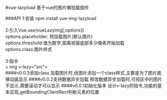 #vue-lazyload
基于vue的图片懒加载插件

###API
1:安装 npm install vue-img-lazyload <br><br>
2:引入Vue.use(vueLazyimg[,options])<br>
options.placeholder: 预加载图片(默认图片)<br>
options.threshold:值为数字,距离视窗底部多少像素开始加载<br>
options.class:图片样式<br><br>
3:指令<br>
< img v-lazy="src"><br>
####v0.0.3添加class
加载图片时,给图片添加一个class样式,主要是为了图片能够动画显示
####v0.0.2支持数据异步加载
修改数据异步加载时,可视区中的图片不显示,需要滚动才可以显示
####v0.0.1初始化版本
设计v-lazy的指令,功能的基本实现,getBoundingClientRect判断元素的位置